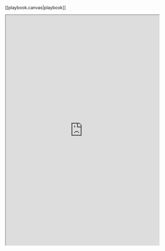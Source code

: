 

[[playbook.canvas|playbook]]

<iframe src="https://docs.google.com/spreadsheets/d/1vqvkhVbMI6nmN0dtzzMvBctvLKLMMf4ShDgX2rTQVQ4/edit?usp=sharing" width=500 height=750></iframe>

